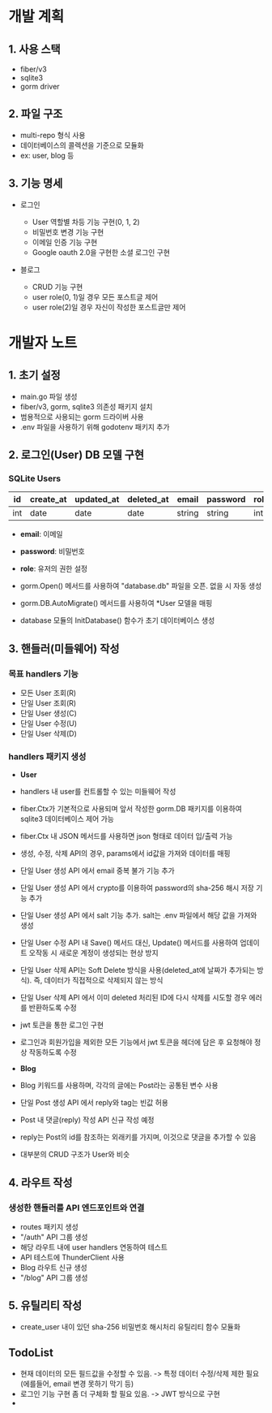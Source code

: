 # 개발 계획

## 1. 사용 스택

- fiber/v3
- sqlite3
- gorm driver

## 2. 파일 구조

- multi-repo 형식 사용
- 데이터베이스의 콜렉션을 기준으로 모듈화
- ex: user, blog 등

## 3. 기능 명세

- 로그인
    - User 역할별 차등 기능 구현(0, 1, 2)
    - 비밀번호 변경 기능 구현
    - 이메일 인증 기능 구현
    - Google oauth 2.0을 구현한 소셜 로그인 구현

- 블로그
    - CRUD 기능 구현
    - user role(0, 1)일 경우 모든 포스트글 제어
    - user role(2)일 경우 자신이 작성한 포스트글만 제어


# 개발자 노트

## 1. 초기 설정
- main.go 파일 생성
- fiber/v3, gorm, sqlite3 의존성 패키지 설치
- 범용적으로 사용되는 gorm 드라이버 사용
- .env 파일을 사용하기 위해 godotenv 패키지 추가

## 2. 로그인(User) DB 모델 구현

### SQLite Users

| id  | create_at | updated_at | deleted_at | email  | password | role |
| --- | --------- | ---------- | ---------- | ------ | -------- | ---- |
| int | date      | date       | date       | string | string   | int  |

- **email**: 이메일  
- **password**: 비밀번호  
- **role**: 유저의 권한 설정

- gorm.Open() 메서드를 사용하여 "database.db" 파일을 오픈. 없을 시 자동 생성
- gorm.DB.AutoMigrate() 메서드를 사용하여 *User 모델을 매핑
- database 모듈의 InitDatabase() 함수가 초기 데이터베이스 생성

## 3. 핸들러(미들웨어) 작성

### 목표 handlers 기능

- 모든 User 조회(R)
- 단일 User 조회(R)
- 단일 User 생성(C)
- 단일 User 수정(U)
- 단일 User 삭제(D)

### handlers 패키지 생성
- **User**
- handlers 내 user를 컨트롤할 수 있는 미들웨어 작성
- fiber.Ctx가 기본적으로 사용되며 앞서 작성한 gorm.DB 패키지를 이용하여 sqlite3 데이터베이스 제어 가능
- fiber.Ctx 내 JSON 메서드를 사용하면 json 형태로 데이터 입/출력 가능
- 생성, 수정, 삭제 API의 경우, params에서 id값을 가져와 데이터를 매핑
- 단일 User 생성 API 에서 email 중복 불가 기능 추가
- 단일 User 생성 API 에서 crypto를 이용하여 password의 sha-256 해시 저장 기능 추가
- 단일 User 생성 API 에서 salt 기능 추가. salt는 .env 파일에서 해당 값을 가져와 생성
- 단일 User 수정 API 내 Save() 메서드 대신, Update() 메서드를 사용하여 업데이트 오작동 시 새로운 계정이 생성되는 현상 방지
- 단일 User 삭제 API는 Soft Delete 방식을 사용(deleted_at에 날짜가 추가되는 방식). 즉, 데이터가 직접적으로 삭제되지 않는 방식
- 단일 User 삭제 API 에서 이미 deleted 처리된 ID에 다시 삭제를 시도할 경우 에러를 반환하도록 수정

- jwt 토큰을 통한 로그인 구현
- 로그인과 회원가입을 제외한 모든 기능에서 jwt 토큰을 헤더에 담은 후 요청해야 정상 작동하도록 수정

- **Blog**
- Blog 키워드를 사용하며, 각각의 글에는 Post라는 공통된 변수 사용
- 단일 Post 생성 API 에서 reply와 tag는 빈값 허용
- Post 내 댓글(reply) 작성 API 신규 작성 예정
- reply는 Post의 id를 참조하는 외래키를 가지며, 이것으로 댓글을 추가할 수 있음
- 대부분의 CRUD 구조가 User와 비슷

## 4. 라우트 작성

### 생성한 핸들러를 API 엔드포인트와 연결

- routes 패키지 생성
- "/auth" API 그룹 생성
- 해당 라우트 내에 user handlers 연동하여 테스트
- API 테스트에 ThunderClient 사용
- Blog 라우트 신규 생성
- "/blog" API 그룹 생성

## 5. 유틸리티 작성

- create_user 내이 있던 sha-256 비밀번호 해시처리 유틸리티 함수 모듈화

## TodoList

- 현재 데이터의 모든 필드값을 수정할 수 있음. -> 특정 데이터 수정/삭제 제한 필요(에를들어, email 변경 못하기 막기 등)
- 로그인 기능 구현 좀 더 구체화 할 필요 있음. -> JWT 방식으로 구현
- 
